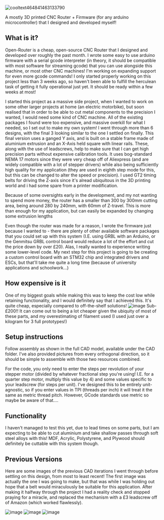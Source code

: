 ![cooltext464841463133790](https://github.com/user-attachments/assets/02b6618e-54bd-405e-861c-a3f1e3cdac62)


A mostly 3D printed CNC Router + Firmware (for any arduino microcontroller) that I designed and developed myself!


## What is it?
Open-Router is a cheap, open-source CNC Router that I designed and developed over roughly the past month. I wrote some easy to use arduino firmware with a serial gcode interpreter (in theory, it should be compatible with most software for streaming gcode) that you can use alongside this machine, or most other CNC machines! I'm working on expanding support for even more gcode commands! I only started properly working on this project less than 3 weeks ago, so haven't been able to fulfill the herculean task of getting it fully operational just yet. It should be ready within a few weeks at most!

I started this project as a massive side project, when I wanted to work on some other larger projects at home (an electric motorbike), but soon realised that in order to be able to cut metal components to the precision I wanted, I would need some kind of CNC machine. All of the existing packages I found were too expensive, and massive overkill for what I needed, so I set out to make my own system! I went through more than 6 designs, with the final 3 looking similar to the one I settled on finally. This final version uses a ganged Y axis, and is built on a stable frame made of aluminium extrusion and an X-Axis held square with linear rails. These, along with the use of leadscrews, help to make sure that I can get high precision parts without expensive calibration tools. It uses bog-standard NEMA 17 motors since they were very cheap off of Aliexpress (and are widely compatible with a lot of stepper drivers) while also being sufficiently high quality for my application (they are used in eighth step mode for this, but this can be changed to alter the speed or precision). I used GT2 timing belts for driving the Z-axis since it's alread ubiquitous in the 3D printing world and i had some spare from a printer modification. 

Because of some oversights early in the development, and my not wanting to spend more money, the router has a smaller than 300 by 300mm cutting area, being around 280 by 240mm, with 60mm of Z-travel. This is more than enough for my application, but can easily be expanded by changing some extrusion lengths

Even though the router was made for a reason, I wrote the firmware just because I wanted to - there are plenty of other available software packages that you could set up with this system (I.E. using GRBL with an Arduino, or the Genmitsu GRBL control board would reduce a lot of the effort and cut the price down by over £20). Alas, I really wanted to experience writing some lower-level code. My next step for this project is going to be creating a custom control board with an STM32 chip and integrated drivers and ESCs, but that'll take me quite a long time (because of university applications and schoolwork...) 

## How expensive is it
One of my biggest goals while making this was to keep the cost low while retaining functionality, and I would definitely say that I achieved this. It's quite cheap, especially compared to off-the-shelf solutions!
  ![image](https://github.com/user-attachments/assets/0cb5ddbd-e69c-4d43-a967-553133b2c64e)
Sub-£200!!
It can come out to being a lot cheaper given the ubiquity of most of these parts, and my overestimating of filament used (I used just over a kilogram for 3 full prototypes!)

## Setup instructions
Follow assembly as shown in the full CAD model, available under the CAD folder. I've also provided pictures from every orthogonal direction, so it should be simple to assemble with those two resources combined.

For the code, you only need to enter the steps per revolution of your stepper motor (divided by whatever fractional step you're using! I.E. for a quarter step motor, multiply this value by 4) and some values specific to your leadscrew (for steps per unit). I've designed this to be entirely unit-agnostic, so if you enter values in TPI (threads per inch) it will treat it the same as metric thread pitch. However, GCode standards use metric so maybe be aware of that....

## Functionality
I haven't managed to test this yet, due to lead times on some parts, but I am expecting to be able to cut aluminium and take shallow passes through soft steel alloys with this! MDF, Acrylic, Polystyrene, and Plywood should definitely be cuttable with this system though.

## Previous Versions
Here are some images of the previous CAD iterations I went through before settling on this design, from most to least recent! The first image was actually the one I was going to make, but that was while I was holding out hope that a belt would miraculously be suitable for this application. After making it halfway through the project I had a reality check and stopped praying for a miracle, and replaced the mechanism with a £3 leadscrew off of Amazon (which worked flawlessly). 

![image](https://github.com/user-attachments/assets/6d581183-97ae-498d-a2e9-14d8c970740b)
![image](https://github.com/user-attachments/assets/52814c9b-115c-41f5-8ee4-66ede430d519)
![image](https://github.com/user-attachments/assets/910dbe25-f6d9-4817-bb58-29262b1b803d)


